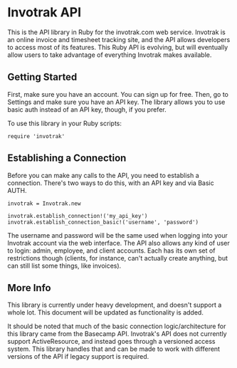 Invotrak API
============

This is the API library in Ruby for the invotrak.com web service.  Invotrak is an online invoice and timesheet tracking site, and the API allows developers to access most of its features.  This Ruby API is evolving, but will eventually allow users to take advantage of everything Invotrak makes available.

Getting Started
---------------
First, make sure you have an account.  You can sign up for free.  Then, go to Settings and make sure you have an API key.  The library allows you to use basic auth instead of an API key, though, if you prefer.

To use this library in your Ruby scripts:

    require 'invotrak'

Establishing a Connection
-------------------------
Before you can make any calls to the API, you need to establish a connection.  There's two ways to do this, with an API key and via Basic AUTH.

    invotrak = Invotrak.new
    
    invotrak.establish_connection!('my_api_key')
    invotrak.establish_connection_basic!('username', 'password')

The username and password will be the same used when logging into your Invotrak account via the web interface.  The API also allows any kind of user to login: admin, employee, and client accounts.  Each has its own set of restrictions though (clients, for instance, can't actually create anything, but can still list some things, like invoices).

More Info
---------
This library is currently under heavy development, and doesn't support a whole lot.  This document will be updated as functionality is added.

It should be noted that much of the basic connection logic/architecture for this library came from the Basecamp API.  Invotrak's API does not currently support ActiveResource, and instead goes through a versioned access system.  This library handles that and can be made to work with different versions of the API if legacy support is required.